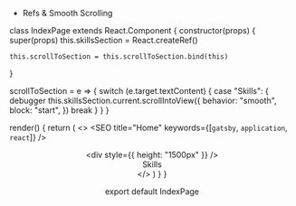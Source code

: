* Refs & Smooth Scrolling

class IndexPage extends React.Component {
  constructor(props) {
    super(props)
    this.skillsSection = React.createRef()

    this.scrollToSection = this.scrollToSection.bind(this)
  }

  scrollToSection = e => {
    switch (e.target.textContent) {
      case "Skills": {
        debugger
        this.skillsSection.current.scrollIntoView({
          behavior: "smooth",
          block: "start",
        })
        break
      }
    }
  }

  render() {
    return (
      <>
        <SEO title="Home" keywords={[`gatsby`, `application`, `react`]} />
        <Header scrollToSection={this.scrollToSection} />
        <div style={{ height: "1500px" }} />
        <section ref={this.skillsSection}>Skills</section>
      </>
    )
  }
}

export default IndexPage